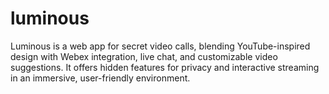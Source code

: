 # luminous
Luminous is a web app for secret video calls, blending YouTube-inspired design with Webex integration, live chat, and customizable video suggestions. It offers hidden features for privacy and interactive streaming in an immersive, user-friendly environment.
